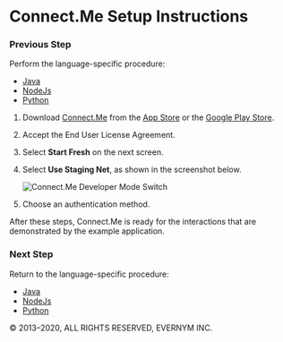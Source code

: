 # Connect.Me Setup Instructions

### Previous Step

Perform the language-specific procedure:
* [Java](/docs/Getting-Started/java/README.md)
* [NodeJs](/docs/Getting-Started/nodejs/README.md)
* [Python](/docs/Getting-Started/python/README.md)

1. Download [Connect.Me](https://connect.me/) from the [App Store](https://itunes.apple.com/us/app/connect-me/id1260651672?mt=8) or the [Google Play Store](https://play.google.com/store/apps/details?id=me.connect&hl=en).

1. Accept the End User License Agreement.

1. Select **Start Fresh** on the next screen.

1. Select **Use Staging Net**, as shown in the screenshot below.
   
   ![Connect.Me Developer Mode Switch](https://i.postimg.cc/pTrdMszg/IMG-0116.png)

1. Choose an authentication method.

After these steps, Connect.Me is ready for the interactions that are demonstrated by the example application. 

### Next Step

Return to the language-specific procedure:
* [Java](/docs/Getting-Started/java/README.md#connectme)
* [NodeJs](/docs/Getting-Started/java/README.md#connectme)
* [Python](/docs/Getting-Started/java/README.md#connectme)


© 2013&#8211;2020, ALL RIGHTS RESERVED, EVERNYM INC.